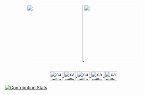 

<!-- ![Stats](https://github-readme-stats.vercel.app/api?username=camillo-augusto&show_icons=true&theme=dracula&include_all_commits=true&count_private=true)
![Stats2](https://github-readme-stats.vercel.app/api/top-langs/?username=camillo-augusto&layout=compact&langs_count=7&theme=dracula) -->


<div align="center">
  <a href="https://github.com/camillo-augusto">
  <img height="180em" src="https://github-readme-stats.vercel.app/api?username=camillo-augusto&show_icons=true&theme=dracula&include_all_commits=true&count_private=true"/>
  <img height="180em" src="https://github-readme-stats.vercel.app/api/top-langs/?username=camillo-augusto&layout=compact&langs_count=7&theme=dracula"/>
</div>

##
  
<div align="center">
  <img align="center" alt="camillo-gcp" height="30" width="40" src="https://simpleicons.org/icons/terraform.svg">
  <img align="center" alt="camillo-gcp" height="30" width="40" src="https://simpleicons.org/icons/googlecloud.svg">
  <img align="center" alt="camillo-aws" height="30" width="40"  src="https://simpleicons.org/icons/amazonaws.svg">
  <img align="center" alt="camillo-azu" height="30" width="40"  src="https://simpleicons.org/icons/microsoftazure.svg">
  <img align="center" alt="camillo-azu" height="30" width="40"  src="https://simpleicons.org/icons/gnubash.svg">
</div>

  
  ![Contribution Stats](https://github-contribution-stats.vercel.app/api/?username=camillo-augusto)
